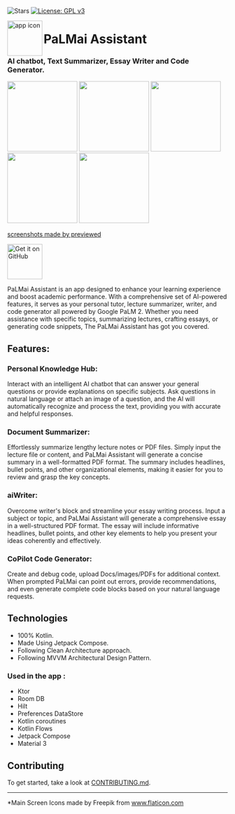 ![Stars](https://img.shields.io/github/stars/mhss1/aipalmai?style=social)
[![License: GPL v3](https://img.shields.io/badge/License-GPLv3-blue.svg)](https://www.gnu.org/licenses/gpl-3.0)

<img align="left" width="80" height="80" src="https://github.com/mhss1/AIStudyAssistant/assets/58703865/3ff87dab-e0f8-4929-85ae-98cea95d1b27.png" alt="app icon">

# PaLMai Assistant
  
### AI chatbot, Text Summarizer, Essay Writer and Code Generator.
<div align="left">
<img src = "https://github.com/mhss1/AIPaLMai/assets/58703865/4b637ddb-5289-4cd4-8fb4-7f314602133c.jpg" width ="160" />
<img src = "https://github.com/mhss1/AIPaLMai/assets/58703865/1b83d855-1857-4b34-b480-0418c13e9ebc.jpg" width ="160" />
<img src = "https://github.com/mhss1/AIPaLMai/assets/58703865/d43a7479-bb8e-4908-b2d5-a1749e1b8c1a.jpg" width ="160" />
<img src = "https://github.com/mhss1/AIPaLMai/assets/58703865/7c7d733a-1073-4272-b3e7-7580a14028e8.jpg" width ="160" />
<img src = "https://github.com/mhss1/AIPaLMai/assets/58703865/bf435405-bf05-488a-ba90-8f35a9c337c6.jpg" width ="160" />
</div>

[screenshots made by previewed](https://previewed.app)

[<img src="https://camo.githubusercontent.com/70bffd8873ab81e1bb0bccc44e488c3a989e3bd5/68747470733a2f2f692e6962622e636f2f71306d6463345a2f6765742d69742d6f6e2d6769746875622e706e67"
     alt="Get it on GitHub"
     height="80">](https://github.com/itsfitts/PaLMaiAssist/releases/latest)
      
PaLMai Assistant is an app designed to enhance your learning experience and boost academic performance. With a comprehensive set of AI-powered features, it serves as your personal tutor, lecture summarizer, writer, and code generator all powered by Google PaLM 2. Whether you need assistance with specific topics, summarizing lectures, crafting essays, or generating code snippets, The PaLMai Assistant has got you covered.

## Features:

### Personal Knowledge Hub:
Interact with an intelligent AI chatbot that can answer your general questions or provide explanations on specific subjects. Ask questions in natural language or attach an image of a question, and the AI will automatically recognize and process the text, providing you with accurate and helpful responses.
### Document Summarizer:
Effortlessly summarize lengthy lecture notes or PDF files. Simply input the lecture file or content, and PaLMai Assistant will generate a concise summary in a well-formatted PDF format. The summary includes headlines, bullet points, and other organizational elements, making it easier for you to review and grasp the key concepts.
### aiWriter:
Overcome writer's block and streamline your essay writing process. Input a subject or topic, and PaLMai Assistant will generate a comprehensive essay in a well-structured PDF format. The essay will include informative headlines, bullet points, and other key elements to help you present your ideas coherently and effectively.
### CoPilot Code Generator:
Create and debug code, upload Docs/images/PDFs for additional context. When prompted PaLMai can point out errors, provide recommendations, and even generate complete code blocks based on your natural language requests.
## Technologies
- 100% Kotlin.
- Made Using Jetpack Compose.
- Following Clean Architecture approach.
- Following MVVM Architectural Design Pattern.
### Used in the app :
 - Ktor
 - Room DB
 - Hilt
 - Preferences DataStore
 - Kotlin coroutines
 - Kotlin Flows
 - Jetpack Compose
 - Material 3

## Contributing
To get started, take a look at [CONTRIBUTING.md](CONTRIBUTING.md).

------
*Main Screen Icons made by Freepik from www.flaticon.com
